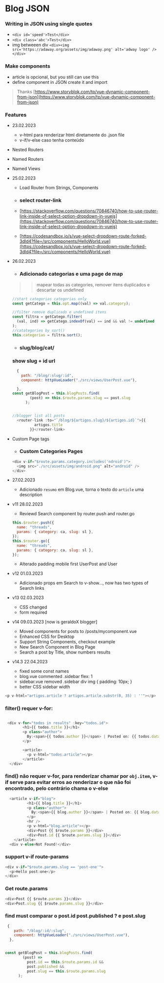 # Blog JSON

### Writing in JSON using single quotes

- `<div id='speed'>Test</div>`
- `<div class='abc'>Test</div>`
- img betweeen div `<div><img src='https://adaway.org/assets/img/adaway.png' alt='adway logo' /></div>`

### Make components

- article is opcional, but you still can use this
- define component in JSON create it and import

> Thanks [https://www.storyblok.com/tp/vue-dynamic-component-from-json](https://www.storyblok.com/tp/vue-dynamic-component-from-json)

### Features

- 23.02.2023
  - v-html para renderizar html diretamente do .json file
  - v-if/v-else caso tenha conteúdo
- Nested Routers
- Named Routers
- Named Views
- 25.02.2023

  - Load Router from Strings, Components
  - ### select router-link

  - [https://stackoverflow.com/questions/70846740/how-to-use-router-link-inside-of-select-option-dropdown-in-vuejs](https://stackoverflow.com/questions/70846740/how-to-use-router-link-inside-of-select-option-dropdown-in-vuejs)
  - [https://codesandbox.io/s/vue-select-dropdown-route-forked-3dld4?file=/src/components/HelloWorld.vue](https://codesandbox.io/s/vue-select-dropdown-route-forked-3dld4?file=/src/components/HelloWorld.vue)

- 26.02.2023

  - ### Adicionado categorias e uma page de map

  > > mapear todas as categories, remover itens duplicados e descartar os undefined

  ```js
  //start categorias categorias only
  const getCatego = this.opt.map((val) => val.category);

  //filter remove duplicado e undefined itens
  const filtra = getCatego.filter(
    (val, ind) => getCatego.indexOf(val) == ind && val != undefined
  );
  //catategories by sort()
  this.categorias = filtra.sort();
  ```

  - ### slug/blog/cat/

  ### show slug + id url

  ```js
    {
      path: "/blog/:slug/:id",
      component: httpVueLoader("./src/views/UserPost.vue"),

    },
  const getBlogPost = this.blogPosts.find(
          (post) => this.$route.params.slug == post.slug
        );


  //blogger list all posts
    <router-link :to="`/blog/${artigos.slug}/${artigos.id}`">{{
            artigos.title
          }}</router-link>
  ```

- Custom Page tags

  - ### Custom Categories Pages

  ```js
  <div v-if="$route.params.category.includes('ndroid')">
    <img src="./src/assets/img/android.png" alt="android" />
  </div>
  ```

- 27.02.2023

  - Adicionado `resumo` em Blog.vue, torna o texto do `article` uma description

- v11 28.02.2023

  - Reviewd Search component by router.push and router.go

  ```js
  this.$router.push({
    name: "threads",
    params: { category: ca, slug: sl },
  });
  this.$router.go({
    name: "threads",
    params: { category: ca, slug: sl },
  });
  ```

  - Alterado padding mobile first UserPost and User

- v12 01.03.2023

  - Adicionado props em Search to v-show..., now has two types of Search links

- v13 02.03.2023

  - CSS changed
  - form required

- v14 09.03.2023 [now is geraldoX blogger]

  - Moved components for posts to /posts/mycomponent.vue
  - Enhanced CSS for Desktop
  - Support String Components, checkout example
  - New Search Component in Blog Page
  - Search a post by Title, show numbers results

- v14.3 22.04.2023
  - fixed some const names
  - blog.vue commented .sidebar flex: 1
  - sidebar.vue removed
    .sidebar div img {
    padding: 10px;
    }
  - better CSS sidebar width

```js
<p v-html="artigos.article ? artigos.article.substr(0, 35) : ''"></p>
```

### filter() requer v-for:

```js

 <div v-for="todos in results" :key="todos.id">
        <h1>{{ todos.title }}</h1>
        <p class="author">
          By:<span>{{ todos.author }}</span> | Posted on: {{ todos.data }}
        </p>

        <article>
          <p v-html="todos.article"></p>
        </article>
  </div>
```

### find() não requer v-for, para renderizar chamar por `obj.item`, v-if serve para evitar erros ao renderizar o que não foi encontrado, pelo contrário chama o v-else

```js
  <article v-if="blog">
          <h1>{{ blog.title }}</h1>
          <p class="author">
            By:<span>{{ blog.author }}</span> | Posted on: {{ blog.data }}
          </p>
          <hr />
          <p v-html="blog.article"></p>
          <div>Post {{ $route.params }}</div>
          <div>Post.id {{ $route.params.slug }}</div>
    </article>
  <div v-else>Not Found!</div>
```

### support v-if route-params

```js
<div v-if="$route.params.slug == 'post-one'">
  <p>Hello post:one</p>
</div>
```

### Get route.params

```js
<div>Post {{ $route.params }}</div>
<div>Post.slug {{ $route.params.slug }}</div>
```

### find must comparar o post.id post.published ? e post.slug

```js
 {
    path: "/blog/:id/:slug",
    component: httpVueLoader("./src/views/UserPost.vue"),
  },


const getBlogPost = this.blogPosts.find(
        (post) =>
          post.id == this.$route.params.id &&
          post.published &&
          post.slug == this.$route.params.slug
      );
```
